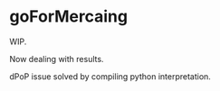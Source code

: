 # goForMercaing

WIP.

Now dealing with results.

dPoP issue solved by compiling python interpretation.
